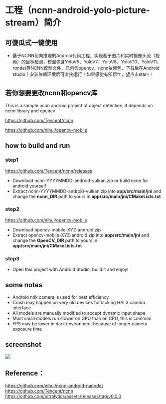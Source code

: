 # 工程（ncnn-android-yolo-picture-stream）简介

## 可傻瓜式一键使用
* 基于NCNN前向推理的Android代码工程，实现基于图片和实时摄像头流（视频）的目标检测，模型包含YoloV5、YoloV7、YoloV8、YoloV10、YoloV11、rtmdet等NCNN模型文件，已包含opencv、ncnn依赖包，下载后在Android studio上安装依赖环境后可直接运行！如果感觉有所帮忙，望点击star⭐！

## 若你想要更改ncnn和opencv库

This is a sample ncnn android project of object detection, it depends on ncnn library and opencv

https://github.com/Tencent/ncnn

https://github.com/nihui/opencv-mobile


## how to build and run
### step1
https://github.com/Tencent/ncnn/releases

* Download ncnn-YYYYMMDD-android-vulkan.zip or build ncnn for android yourself
* Extract ncnn-YYYYMMDD-android-vulkan.zip into **app/src/main/jni** and change the **ncnn_DIR** path to yours in **app/src/main/jni/CMakeLists.txt**

### step2
https://github.com/nihui/opencv-mobile

* Download opencv-mobile-XYZ-android.zip
* Extract opencv-mobile-XYZ-android.zip into **app/src/main/jni** and change the **OpenCV_DIR** path to yours in **app/src/main/jni/CMakeLists.txt**

### step3
* Open this project with Android Studio, build it and enjoy!

## some notes
* Android ndk camera is used for best efficiency
* Crash may happen on very old devices for lacking HAL3 camera interface
* All models are manually modified to accept dynamic input shape
* Most small models run slower on GPU than on CPU, this is common
* FPS may be lower in dark environment because of longer camera exposure time

## screenshot
![](screenshot.png)

## Reference：  
https://github.com/nihui/ncnn-android-nanodet  
https://github.com/Tencent/ncnn  
https://github.com/ultralytics/assets/releases/tag/v0.0.0
